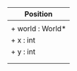 | Position         |
| -----------------|
|                  |
| + world : World* |
| + x : int        |
| + y : int        |
|                  |
|                  |